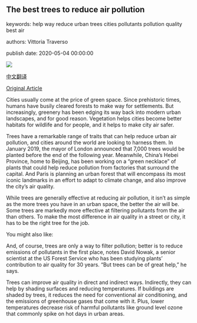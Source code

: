 ## The best trees to reduce air pollution

keywords: help way reduce urban trees cities pollutants pollution quality best air

authors: Vittoria Traverso

publish date: 2020-05-04 00:00:00

![](https://ichef.bbci.co.uk/wwfeatures/live/624_351/images/live/p0/8c/7m/p08c7m9c.jpg)

[中文翻译](The%20best%20trees%20to%20reduce%20air%20pollution_zh.md)

[Original Article](http://www.bbc.com/future/article/20200504-which-trees-reduce-air-pollution-best)

Cities usually come at the price of green space. Since prehistoric times, humans have busily cleared forests to make way for settlements. But increasingly, greenery has been edging its way back into modern urban landscapes, and for good reason. Vegetation helps cities become better habitats for wildlife and for people, and it helps to make city air safer.

Trees have a remarkable range of traits that can help reduce urban air pollution, and cities around the world are looking to harness them. In January 2019, the mayor of London announced that 7,000 trees would be planted before the end of the following year. Meanwhile, China’s Hebei Province, home to Beijing, has been working on a “green necklace” of plants that could help reduce pollution from factories that surround the capital. And Paris is planning an urban forest that will encompass its most iconic landmarks in an effort to adapt to climate change, and also improve the city’s air quality.

While trees are generally effective at reducing air pollution, it isn’t as simple as the more trees you have in an urban space, the better the air will be. Some trees are markedly more effective at filtering pollutants from the air than others. To make the most difference in air quality in a street or city, it has to be the right tree for the job.

You might also like:

And, of course, trees are only a way to filter pollution; better is to reduce emissions of pollutants in the first place, notes David Nowak, a senior scientist at the US Forest Service who has been studying plants’ contribution to air quality for 30 years. “But trees can be of great help,” he says.

Trees can improve air quality in direct and indirect ways. Indirectly, they can help by shading surfaces and reducing temperatures. If buildings are shaded by trees, it reduces the need for conventional air conditioning, and the emissions of greenhouse gases that come with it. Plus, lower temperatures decrease risk of harmful pollutants like ground level ozone that commonly spike on hot days in urban areas.